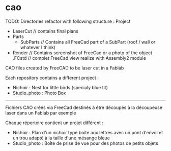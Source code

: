 # cao
TODO: Directories refactor with following structure :
Project
* LaserCut // contains final plans
* Parts
  * SubParts // Contains all FreeCad part of a SubPart (roof / wall or whatever I think)
* Render // Contains screenshot of FreeCad or a photo of the object
<project>.FCstd // complet FreeCad view realize with Assembly2 module

CAO files created by FreeCAD to be laser cut in a Fablab

Each repository contains a different project : 

* Nichoir : Nest for little birds (specialy blue tit) 
* Studio_photo : Photo Box

________________________________________________

Fichiers CAO créés via FreeCad destinés à être découpés à la découpeuse laser dans un Fablab par exemple

Chaque répertoire contient un projet différent :

* Nichoir : Plan d'un nichoir type boite aux lettres avec un pont d'envol et un trou adapté à la taille d'une mésange bleue
* Studio_photo : Boîte de prise de vue pour des photos de petits objets

